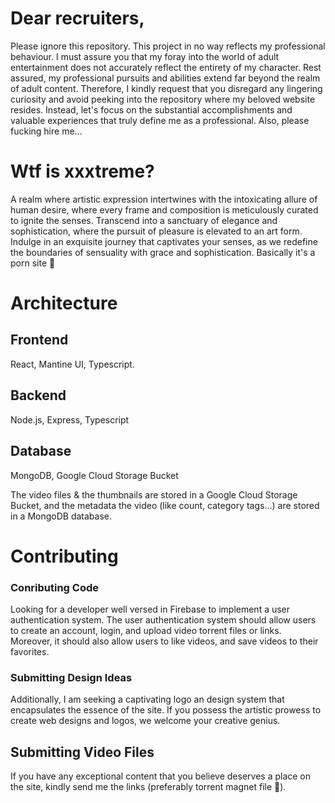 # Dear recruiters, 
Please ignore this repository. This project in no way reflects my professional behaviour. I must assure you that my foray into the world of adult entertainment does not accurately reflect the entirety of my character. Rest assured, my professional pursuits and abilities extend far beyond the realm of adult content.
Therefore, I kindly request that you disregard any lingering curiosity and avoid peeking into the repository where my beloved website resides. Instead, let's focus on the substantial accomplishments and valuable experiences that truly define me as a professional. Also, please fucking hire me...

# Wtf is xxxtreme?

A realm where artistic expression intertwines with the intoxicating allure of human desire, where every frame and composition is meticulously curated to ignite the senses. Transcend into a sanctuary of elegance and sophistication, where the pursuit of pleasure is elevated to an art form. Indulge in an exquisite journey that captivates your senses, as we redefine the boundaries of sensuality with grace and sophistication.
Basically it's a porn site 🍆

# Architecture

## Frontend
React, Mantine UI, Typescript.

## Backend
Node.js, Express, Typescript

## Database
MongoDB, Google Cloud Storage Bucket

The video files & the thumbnails are stored in a Google Cloud Storage Bucket, and the metadata the video (like count, category tags...) are stored in a MongoDB database. 

# Contributing

### Conributing Code
Looking for a developer well versed in Firebase to implement a user authentication system. The user authentication system should allow users to create an account, login, and upload video torrent files or links. Moreover, it should also allow users to like videos, and save videos to their favorites.

### Submitting Design Ideas
Additionally, I am seeking a captivating logo an design system that encapsulates the essence of the site. If you possess the artistic prowess to create web designs and logos, we welcome your creative genius. 

## Submitting Video Files
If you have any exceptional content that you believe deserves a place on the site, kindly send me the links (preferably torrent magnet file 🧲). 


